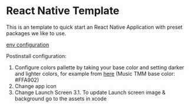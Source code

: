 # React Native Template
This is an template to quick start an React Native Application with preset packages we like to use.

[env configuration](https://medium.com/armenotech/configure-environment-variables-with-react-native-config-for-ios-and-android-7079c0842d8b)

Postinstall configuration:
1. Configure colors pallette by taking your base color and setting darker and lighter colors, for example from [here](https://www.w3schools.com/colors/colors_picker.asp) (Music TMM base color: #FFA902)
2. Change app icon
3. Change Launch Screen
3.1. To update Launch screen image & background go to the assets in xcode 
